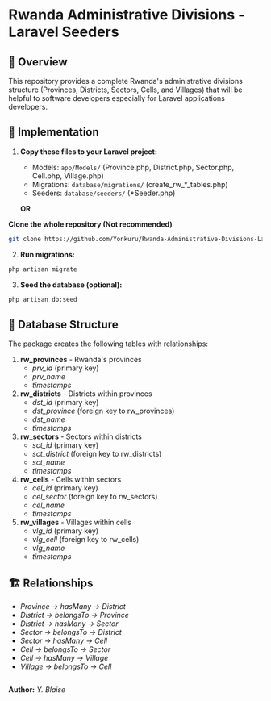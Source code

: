 # Rwanda Administrative Divisions - Laravel Seeders

## 📌 Overview

This repository provides a complete Rwanda's administrative divisions structure (Provinces, Districts, Sectors, Cells, and Villages) that will be helpful to software developers especially for Laravel applications developers.

## 🚀 Implementation

1. **Copy these files to your Laravel project:**
   - Models: `app/Models/` (Province.php, District.php, Sector.php, Cell.php, Village.php)
   - Migrations: `database/migrations/` (create_rw_*_tables.php)
   - Seeders: `database/seeders/` (*Seeder.php)

   **OR**

**Clone the whole repository (Not recommended)**
```bash
git clone https://github.com/Yonkuru/Rwanda-Administrative-Divisions-Laravel-Seeder.git
```

2. **Run migrations:**
```bash
php artisan migrate
```
3. **Seed the database (optional):**
```bash
php artisan db:seed
```

## 🔧 Database Structure
The package creates the following tables with relationships:

1. **rw_provinces** - Rwanda's provinces
    - *prv_id* (primary key)
    - *prv_name*
    - *timestamps*
2. **rw_districts** - Districts within provinces
    - *dst_id* (primary key)
    - *dst_province* (foreign key to rw_provinces)
    - *dst_name*
    - *timestamps*
3. **rw_sectors** - Sectors within districts
    - *sct_id* (primary key)
    - *sct_district* (foreign key to rw_districts)
    - *sct_name*
    - *timestamps*
4. **rw_cells** - Cells within sectors
    - *cel_id* (primary key)
    - *cel_sector* (foreign key to rw_sectors)
    - *cel_name*
    - *timestamps*
5. **rw_villages** - Villages within cells
    - *vlg_id* (primary key)
    - *vlg_cell* (foreign key to rw_cells)
    - *vlg_name*
    - *timestamps*

## 🏗️ Relationships
- *Province → hasMany → District*
- *District → belongsTo → Province*
- *District → hasMany → Sector*
- *Sector → belongsTo → District*
- *Sector → hasMany → Cell*
- *Cell → belongsTo → Sector*
- *Cell → hasMany → Village*
- *Village → belongsTo → Cell*

##
**Author:** *Y. Blaise*
